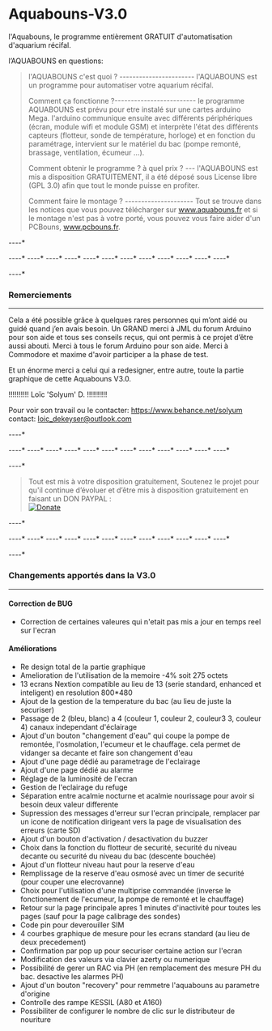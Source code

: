 # Aquabouns-V3.0

l'Aquabouns, le programme entièrement GRATUIT d'automatisation d'aquarium récifal.



l’AQUABOUNS en questions:  
> l'AQUABOUNS c'est quoi ? ----------------------- l'AQUABOUNS est un programme pour automatiser votre aquarium récifal. 
> 
> Comment ça fonctionne ?------------------------- le programme AQUABOUNS est prévu pour etre instalé sur une cartes arduino Mega. l'arduino communique ensuite avec différents périphériques (écran, module wifi et module GSM) et interprète l'état des différents capteurs (flotteur, sonde de température, horloge) et en fonction du paramétrage, intervient sur le matériel du bac (pompe remonté, brassage, ventilation, écumeur ...). 
> 
> Comment obtenir le programme ? à quel prix ? --- l'AQUABOUNS est mis a disposition GRATUITEMENT, il a été déposé sous License libre (GPL 3.0) afin que tout le monde puisse en profiter. 
> 
> Comment faire le montage ? --------------------- Tout se trouve dans les notices que vous pouvez télécharger sur www.aquabouns.fr et si le montage n'est pas à votre porté, vous pouvez vous faire aider d'un PCBouns, www.pcbouns.fr. 

 *-*-*-*-*
 
 *-*-*-*-* *-*-*-*-* *-*-*-*-* *-*-*-*-* *-*-*-*-* *-*-*-*-* *-*-*-*-* *-*-*-*-* *-*-*-*-* *-*-*-*-* *-*-*-*-* *-*-*-*-*
 
 *-*-*-*-*

### Remerciements
-----------------

Cela a été possible grâce à quelques rares personnes qui m’ont aidé ou guidé quand j’en avais besoin.
Un GRAND merci à JML du forum Arduino pour son aide et tous ses conseils reçus, qui ont permis à ce projet d’être aussi abouti.
Merci à tous le forum Arduino pour son aide.
Merci à Commodore et maxime d'avoir participer a la phase de test.

Et un énorme merci a celui qui a redesigner, entre autre, toute la partie graphique de cette Aquabouns V3.0.

!!!!!!!!!! Loïc 'Solyum' D. !!!!!!!!!!

Pour voir son travail ou le contacter:
https://www.behance.net/solyum
contact: loic_dekeyser@outlook.com


 *-*-*-*-*
 
 *-*-*-*-* *-*-*-*-* *-*-*-*-* *-*-*-*-* *-*-*-*-* *-*-*-*-* *-*-*-*-* *-*-*-*-* *-*-*-*-* *-*-*-*-* *-*-*-*-* *-*-*-*-*
 
 *-*-*-*-*
 
> Tout est mis à votre disposition gratuitement, 
> Soutenez le projet pour qu'il continue d’évoluer et d’être mis à disposition gratuitement en faisant un DON PAYPAL :  
 [![Donate](https://img.shields.io/badge/paypal-donate-yellow.svg)](https://www.paypal.com/donate/?hosted_button_id=HWQ5X3M39VEP4)
 
 *-*-*-*-*
 
 *-*-*-*-* *-*-*-*-* *-*-*-*-* *-*-*-*-* *-*-*-*-* *-*-*-*-* *-*-*-*-* *-*-*-*-* *-*-*-*-* *-*-*-*-* *-*-*-*-* *-*-*-*-*
 
 *-*-*-*-*
 
### Changements apportés dans la V3.0
-------------------------------------

#### Correction de BUG
- Correction de certaines valeures qui n'etait pas mis a jour en temps reel sur l'ecran

#### Améliorations
- Re design total de la partie graphique
- Amelioration de l'utilisation de la memoire -4% soit 275 octets
- 13 ecrans Nextion compatible au lieu de 13 (serie standard, enhanced et inteligent) en resolution 800*480
- Ajout de la gestion de la temperature du bac (au lieu de juste la securiser)
- Passage de 2 (bleu, blanc) a 4 (couleur 1, couleur 2, couleur3 3, couleur 4) canaux independant d'éclairage
- Ajout d'un bouton "changement d'eau" qui coupe la pompe de remontée, l'osmolation, l'ecumeur et le chauffage. cela permet de vidanger sa decante et faire son changement d'eau
- Ajout d'une page dédié au parametrage de l'eclairage
- Ajout d'une page dédié au alarme
- Réglage de la luminosité de l'ecran
- Gestion de l'eclairage du refuge
- Séparation entre acalmie nocturne et acalmie nourissage pour avoir si besoin deux valeur differente
- Supression des messages d'erreur sur l'ecran principale, remplacer par un icone de notification dirigeant vers la page de visualisation des erreurs (carte SD)
- Ajout d'un bouton d'activation / desactivation du buzzer
- Choix dans la fonction du flotteur de securité, securité du niveau decante ou securité du niveau du bac (descente bouchée)
- Ajout d'un flotteur niveau haut pour la reserve d'eau
- Remplissage de la reserve d'eau osmosé avec un timer de securité (pour couper une elecrovanne)
- Choix pour l'utilisation d'une multiprise commandée (inverse le fonctionement de l'ecumeur, la pompe de remonté et le chauffage)
- Retour sur la page principale apres 1 minutes d'inactivité pour toutes les pages (sauf pour la page calibrage des sondes)
- Code pin pour deverouiller SIM
- 4 courbes graphique de mesure pour les ecrans standard (au lieu de deux precedement)
- Confirmation par pop up pour securiser certaine action sur l'ecran
- Modification des valeurs via clavier azerty ou numerique
- Possibilité de gerer un RAC via PH (en remplacement des mesure PH du bac. desactive les alarmes PH)
- Ajout d'un bouton "recovery" pour remmetre l'aquabouns au parametre d'origine
- Controlle des rampe KESSIL (A80 et A160)
- Possibiliter de configurer le nombre de clic sur le distributeur de nouriture

